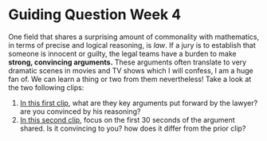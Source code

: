 # Guiding Question Week 4

One field that shares a surprising amount of commonality with mathematics, in terms of precise and logical reasoning, is *law*. If a jury is to establish that someone is innocent or guilty, the legal teams have a burden to make **strong, convincing arguments.** These arguments often translate to very dramatic scenes in movies and TV shows which I will confess, I am a huge fan of. We can learn a thing or two from them nevertheless! Take a look at the two following clips:
 1. [In this first clip](https://www.youtube.com/watch?v=Nu6eR1Htq74&ab_channel=ABC), what are they key arguments put forward by the lawyer? are you convinced by his reasoning?
 2. [In this second clip](https://www.youtube.com/watch?v=ubje-xA3H9g&ab_channel=maria), focus on the first 30 seconds of the argument shared. Is it convincing to you? how does it differ from the prior clip?
